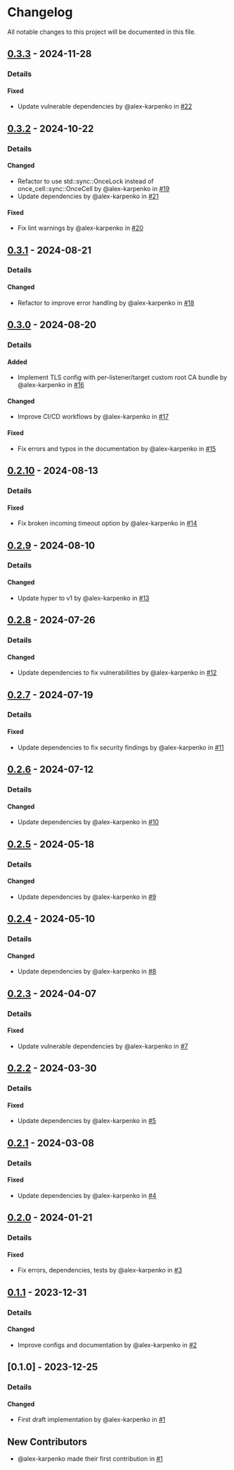 # Changelog

All notable changes to this project will be documented in this file.

## [0.3.3] - 2024-11-28
### Details
#### Fixed
- Update vulnerable dependencies by @alex-karpenko in [#22](https://github.com/alex-karpenko/http-dragonfly/pull/22)

## [0.3.2] - 2024-10-22
### Details
#### Changed
- Refactor to use std::sync::OnceLock instead of once_cell::sync::OnceCell by @alex-karpenko in [#19](https://github.com/alex-karpenko/http-dragonfly/pull/19)
- Update dependencies by @alex-karpenko in [#21](https://github.com/alex-karpenko/http-dragonfly/pull/21)

#### Fixed
- Fix lint warnings by @alex-karpenko in [#20](https://github.com/alex-karpenko/http-dragonfly/pull/20)

## [0.3.1] - 2024-08-21
### Details
#### Changed
- Refactor to improve error handling by @alex-karpenko in [#18](https://github.com/alex-karpenko/http-dragonfly/pull/18)

## [0.3.0] - 2024-08-20
### Details
#### Added
- Implement TLS config with per-listener/target custom root CA bundle by @alex-karpenko in [#16](https://github.com/alex-karpenko/http-dragonfly/pull/16)

#### Changed
- Improve CI/CD workflows by @alex-karpenko in [#17](https://github.com/alex-karpenko/http-dragonfly/pull/17)

#### Fixed
- Fix errors and typos in the documentation by @alex-karpenko in [#15](https://github.com/alex-karpenko/http-dragonfly/pull/15)

## [0.2.10] - 2024-08-13
### Details
#### Fixed
- Fix broken incoming timeout option by @alex-karpenko in [#14](https://github.com/alex-karpenko/http-dragonfly/pull/14)

## [0.2.9] - 2024-08-10
### Details
#### Changed
- Update hyper to v1 by @alex-karpenko in [#13](https://github.com/alex-karpenko/http-dragonfly/pull/13)

## [0.2.8] - 2024-07-26
### Details
#### Changed
- Update dependencies to fix vulnerabilities by @alex-karpenko in [#12](https://github.com/alex-karpenko/http-dragonfly/pull/12)

## [0.2.7] - 2024-07-19
### Details
#### Fixed
- Update dependencies to fix security findings by @alex-karpenko in [#11](https://github.com/alex-karpenko/http-dragonfly/pull/11)

## [0.2.6] - 2024-07-12
### Details
#### Changed
- Update dependencies by @alex-karpenko in [#10](https://github.com/alex-karpenko/http-dragonfly/pull/10)

## [0.2.5] - 2024-05-18
### Details
#### Changed
- Update dependencies by @alex-karpenko in [#9](https://github.com/alex-karpenko/http-dragonfly/pull/9)

## [0.2.4] - 2024-05-10
### Details
#### Changed
- Update dependencies by @alex-karpenko in [#8](https://github.com/alex-karpenko/http-dragonfly/pull/8)

## [0.2.3] - 2024-04-07
### Details
#### Fixed
- Update vulnerable dependencies by @alex-karpenko in [#7](https://github.com/alex-karpenko/http-dragonfly/pull/7)

## [0.2.2] - 2024-03-30
### Details
#### Fixed
- Update dependencies by @alex-karpenko in [#5](https://github.com/alex-karpenko/http-dragonfly/pull/5)

## [0.2.1] - 2024-03-08
### Details
#### Fixed
- Update dependencies by @alex-karpenko in [#4](https://github.com/alex-karpenko/http-dragonfly/pull/4)

## [0.2.0] - 2024-01-21
### Details
#### Fixed
- Fix errors, dependencies, tests by @alex-karpenko in [#3](https://github.com/alex-karpenko/http-dragonfly/pull/3)

## [0.1.1] - 2023-12-31
### Details
#### Changed
- Improve configs and documentation by @alex-karpenko in [#2](https://github.com/alex-karpenko/http-dragonfly/pull/2)

## [0.1.0] - 2023-12-25
### Details
#### Changed
- First draft implementation by @alex-karpenko in [#1](https://github.com/alex-karpenko/http-dragonfly/pull/1)

## New Contributors
* @alex-karpenko made their first contribution in [#1](https://github.com/alex-karpenko/http-dragonfly/pull/1)

[0.3.3]: https://github.com/alex-karpenko/http-dragonfly/compare/v0.3.2..v0.3.3
[0.3.2]: https://github.com/alex-karpenko/http-dragonfly/compare/v0.3.1..v0.3.2
[0.3.1]: https://github.com/alex-karpenko/http-dragonfly/compare/v0.3.0..v0.3.1
[0.3.0]: https://github.com/alex-karpenko/http-dragonfly/compare/v0.2.10..v0.3.0
[0.2.10]: https://github.com/alex-karpenko/http-dragonfly/compare/v0.2.9..v0.2.10
[0.2.9]: https://github.com/alex-karpenko/http-dragonfly/compare/v0.2.8..v0.2.9
[0.2.8]: https://github.com/alex-karpenko/http-dragonfly/compare/v0.2.7..v0.2.8
[0.2.7]: https://github.com/alex-karpenko/http-dragonfly/compare/v0.2.6..v0.2.7
[0.2.6]: https://github.com/alex-karpenko/http-dragonfly/compare/v0.2.5..v0.2.6
[0.2.5]: https://github.com/alex-karpenko/http-dragonfly/compare/v0.2.4..v0.2.5
[0.2.4]: https://github.com/alex-karpenko/http-dragonfly/compare/v0.2.3..v0.2.4
[0.2.3]: https://github.com/alex-karpenko/http-dragonfly/compare/v0.2.2..v0.2.3
[0.2.2]: https://github.com/alex-karpenko/http-dragonfly/compare/v0.2.1..v0.2.2
[0.2.1]: https://github.com/alex-karpenko/http-dragonfly/compare/v0.2.0..v0.2.1
[0.2.0]: https://github.com/alex-karpenko/http-dragonfly/compare/v0.1.1..v0.2.0
[0.1.1]: https://github.com/alex-karpenko/http-dragonfly/compare/v0.1.0..v0.1.1

<!-- generated by git-cliff -->
